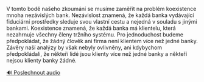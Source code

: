 
V tomto bodě našeho zkoumání se musíme zaměřit na problém koexistence mnoha nezávislých bank. Nezávislost znamená, že každá banka vydávající fiduciární prostředky sleduje svou vlastní cestu a nejedná v souladu s jinými bankami. Koexistence znamená, že každá banka má klientelu, která nezahrnuje všechny členy tržního systému. Pro jednoduchost budeme předpokládat, že žádný člověk ani firma není klientem více než jedné banky. Závěry naší analýzy by však nebyly ovlivněny, ani kdybychom předpokládali, že někteří lidé jsou klienty více než jedné banky a někteří nejsou klienty banky žádné.

[🔊 Poslechnout audio](/data/7-paragraphs/audio/chapter_81/para_001-V-tomto-bod-naeho-zkoumn-se-musme-zamit-na.mp3)
